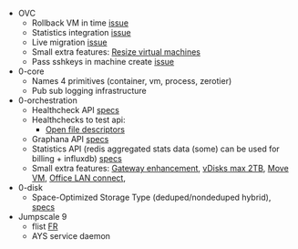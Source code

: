 - OVC
  - Rollback VM in time [issue](https://docs.greenitglobe.com/openvcloud/openvcloud/issues/28)
  - Statistics integration [issue](https://docs.greenitglobe.com/openvcloud/openvcloud/issues/27)
  - Live migration [issue](https://docs.greenitglobe.com/openvcloud/openvcloud/issues/6)
  - Small extra features: [Resize virtual machines](https://docs.greenitglobe.com/openvcloud/OpenvCloud/issues/2)
  - Pass sshkeys in machine create [issue](https://docs.greenitglobe.com/openvcloud/openvcloud/issues/5)
- 0-core
  - Names 4 primitives (container, vm, process, zerotier)
  - Pub sub logging infrastructure
- 0-orchestration
  - Healthcheck API [specs](https://github.com/zero-os/0-orchestrator/issues/561)
  - Healthchecks to test api:
    - [Open file descriptors](https://github.com/zero-os/0-orchestrator/issues/604)
  - Graphana API [specs](https://github.com/zero-os/0-orchestrator/issues/641)
  - Statistics API (redis aggregated stats data (some) can be used for billing + influxdb) [specs](https://github.com/zero-os/0-orchestrator/issues/566)
  - Small extra features: [Gateway enhancement](https://github.com/zero-os/0-orchestrator/issues/554), [vDisks max 2TB](https://github.com/zero-os/0-orchestrator/issues/555), [Move VM](https://github.com/zero-os/0-orchestrator/issues/559), [Office LAN connect](https://github.com/zero-os/0-orchestrator/issues/567),
- 0-disk
  - Space-Optimized Storage Type (deduped/nondeduped hybrid), [specs](https://github.com/zero-os/0-Disk/issues/298)
- Jumpscale 9
  - flist [FR](https://github.com/Jumpscale/home/issues/12)
  - AYS service daemon
